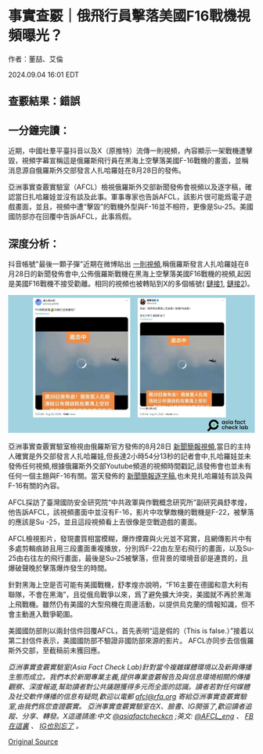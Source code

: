# 事實查覈｜俄飛行員擊落美國F16戰機視頻曝光？

作者：董喆、艾倫

2024.09.04 16:01 EDT

## 查覈結果：錯誤

## 一分鐘完讀：

近期，中國社羣平臺抖音以及X（原推特）流傳一則視頻，內容顯示一架戰機遭擊毀，視頻字幕宣稱這是俄羅斯飛行員在黑海上空擊落美國F-16戰機的畫面，並稱消息源自俄羅斯外交部發言人扎哈羅娃在8月28日的發佈。

亞洲事實查覈實驗室（AFCL）檢視俄羅斯外交部新聞發佈會視頻以及逐字稿，確認當日扎哈羅娃並沒有談及此事。軍事專家也告訴AFCL，該影片很可能爲電子遊戲畫面，並且，視頻中遭“擊毀”的戰機外型與F-16並不相符，更像是Su-25。美國國防部亦在回覆中告訴AFCL，此事爲假。

## 深度分析：

抖音帳號"最後一顆子彈"近期在微博貼出 [一則視頻](https://www.douyin.com/user/MS4wLjABAAAA_FlSI4r4ctpOuGkOxATo-xZN9jwja8E9yDDpcy-fXP8?from_tab_name=main&modal_id=7408081472617319707),稱俄羅斯發言人扎哈羅娃在8月28日的新聞發佈會中,公佈俄羅斯戰機在黑海上空擊落美國F16戰機的視頻,起因是美國F16戰機不接受勸離。相同的視頻也被轉貼到X的多個帳號( [鏈接1](https://archive.ph/ZIkmX), [鏈接2](https://archive.ph/cwZzD))。

![1.png](images/RAPI5XC7G5YJSQC656C34YE7WI.png)

亞洲事實查覈實驗室檢視由俄羅斯官方發佈的8月28日 [新聞簡報視頻](https://www.youtube.com/watch?v=HPrdJDH63fs),當日的主持人確實是外交部發言人扎哈羅娃,但長達2小時54分13秒的記者會中,扎哈羅娃並未發佈任何視頻,根據俄羅斯外交部Youtube頻道的視頻時間戳記,該發佈會也並未有任何一個主題與F-16有關。當天發佈的 [新聞簡報逐字稿](https://mid.ru/en/press_service/spokesman/briefings/1966922/),也未見扎哈羅娃有談及與F-16有關的內容。

AFCL採訪了臺灣國防安全研究院“中共政軍與作戰概念研究所”副研究員舒孝煌，他告訴AFCL，該視頻畫面中並沒有F-16，影片中攻擊敵機的戰機是F-22，被擊落的應該是Su -25，並且這段視頻看上去很像是空戰遊戲的畫面。

AFCL檢視影片，發現畫質相當模糊，爆炸煙霧與火光並不寫實，且網傳影片中有多處剪輯痕跡且用三段畫面重複播放，分別爲F-22由左至右飛行的畫面，以及Su-25由右往左的飛行畫面，最後是Su-25被擊落，但背景的環境音卻是連貫的，且爆破聲晚於擊落爆炸發生的時間。

針對黑海上空是否可能有美國戰機，舒孝煌亦說明，“F16主要在德國和意大利有聯隊，不會在黑海”，且從俄烏戰爭以來，爲了避免擴大沖突，美國就不再於黑海上飛戰機。雖然仍有美國的大型飛機在周邊活動，以提供烏克蘭的情報知識，但不會主動進入戰爭範圍。

美國國防部則以兩封信件回覆AFCL，首先表明“這是假的（This is false.）”接着以第二封信件表示，美國國防部不驗證非國防部來源的影片。 AFCL亦同步去信俄羅斯外交部，至截稿前未獲回應。

*亞洲事實查覈實驗室(Asia Fact Check Lab)針對當今複雜媒體環境以及新興傳播生態而成立。我們本於新聞專業主義,提供專業查覈報告及與信息環境相關的傳播觀察、深度報道,幫助讀者對公共議題獲得多元而全面的認識。讀者若對任何媒體及社交軟件傳播的信息有疑問,歡迎以電郵*  [*afcl@rfa.org*](mailto:afcl@rfa.org)  *寄給亞洲事實查覈實驗室,由我們爲您查證覈實。* *亞洲事實查覈實驗室在X、臉書、IG開張了,歡迎讀者追蹤、分享、轉發。X這邊請進:中文*  [*@asiafactcheckcn*](https://twitter.com/asiafactcheckcn)  *;英文:*  [*@AFCL\_eng*](https://twitter.com/AFCL_eng)  *、*  [*FB在這裏*](https://www.facebook.com/asiafactchecklabcn)  *、*  [*IG也別忘了*](https://www.instagram.com/asiafactchecklab/)  *。*



[Original Source](https://www.rfa.org/mandarin/shishi-hecha/hc-russian-pilot-shoots-down-us-fighter-jet-fact-check-09042024155807.html)